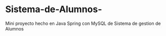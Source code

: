 # Sistema-de-Alumnos-
Mini proyecto hecho en Java Spring con MySQL de Sistema de gestion de Alumnos
